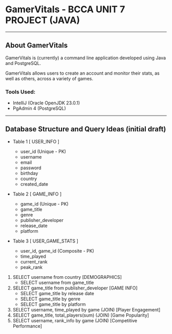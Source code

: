 # GamerVitals - BCCA UNIT 7 PROJECT (JAVA)

---

## About GamerVitals
GamerVitals is (currently) a command line application developed using Java and PostgreSQL.

GamerVitals allows users to create an account and monitor their stats, as well as others, across a variety of games.


### Tools Used:
 - IntelliJ (Oracle OpenJDK 23.0.1)
 - PgAdmin 4 (PostgreSQL)

---

## Database Structure and Query Ideas (initial draft)

- Table 1 [ USER_INFO ]
  - user_id (Unique - PK)
  - username
  - email
  - password
  - birthday
  - country
  - created_date

- Table 2 [ GAME_INFO ]
  - game_id (Unique - PK)
  - game_title
  - genre
  - publisher_developer
  - release_date
  - platform

- Table 3 [ USER_GAME_STATS ]
  - user_id, game_id (Composite - PK)
  - time_played
  - current_rank
  - peak_rank

1. SELECT username from country [DEMOGRAPHICS]
   - SELECT username from game_title
2. SELECT game_title from publisher_developer [GAME INFO]
   - SELECT game_title by release date
   - SELECT game_title by genre
   - SELECT game_title by platform
3. SELECT username, time_played by game (JOIN) [Player Engagement]
4. SELECT game_title, total_players(sum) (JOIN) [Game Popularity]
5. SELECT username, rank_info by game (JOIN) [Competitive Performance]